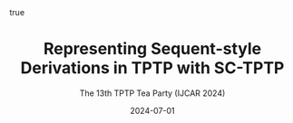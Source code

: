---
title: "Representing Sequent-style Derivations in TPTP with SC-TPTP"
subtitle: The 13th TPTP Tea Party (IJCAR 2024)
author:
date: 2024-07-01
categories: [talks]
math: true
mermaid: true
attachment: tptptp2024.pdf
---